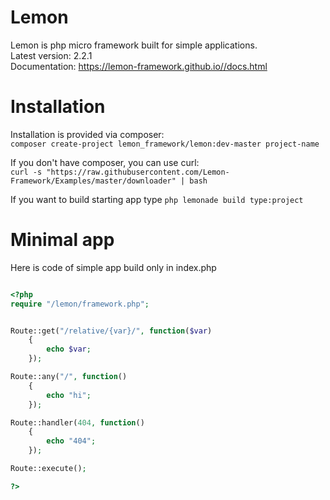 # Lemon

Lemon is php micro framework built for simple applications.\
Latest version: 2.2.1\
Documentation: https://lemon-framework.github.io//docs.html

# Installation

Installation is provided via composer:\
`composer create-project lemon_framework/lemon:dev-master project-name`

If you don't  have composer, you can use curl:\
`curl -s "https://raw.githubusercontent.com/Lemon-Framework/Examples/master/downloader" | bash`

If you want to build starting app type `php lemonade build type:project`

# Minimal app

Here is code of simple app build only in index.php

```php    

<?php
require "/lemon/framework.php";


Route::get("/relative/{var}/", function($var)
    {
        echo $var;
    });

Route::any("/", function()
    {
        echo "hi";
    });

Route::handler(404, function()
    {
        echo "404";
    });

Route::execute();

?>

```
